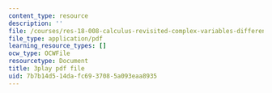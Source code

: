 ```yaml
---
content_type: resource
description: ''
file: /courses/res-18-008-calculus-revisited-complex-variables-differential-equations-and-linear-algebra-fall-2011/7b7b14d514dafc6937085a093eaa8935_IYKULUq6YPQ.pdf
file_type: application/pdf
learning_resource_types: []
ocw_type: OCWFile
resourcetype: Document
title: 3play pdf file
uid: 7b7b14d5-14da-fc69-3708-5a093eaa8935
---
```

